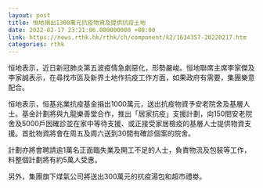 ```yaml
---
layout: post
title: 恒地捐出1300萬元抗疫物資及提供抗疫土地
date: 2022-02-17 23:21:06.000000000 +08:00
link: https://news.rthk.hk/rthk/ch/component/k2/1634357-20220217.htm
categories: rthk
---
```


恒地表示，近日新冠肺炎第五波疫情急劇惡化，形勢嚴峻。恒地聯席主席李家傑及李家誠表示，在尋找市區及新界土地作抗疫工作方面，如果政府有需要，集團樂意配合。

恒地表示，恒基兆業抗疫基金捐出1000萬元，送出抗疫物資予安老院舍及基層人士。基金計劃將與九龍樂善堂合作，推出「居家抗疫」支援計劃，向150間安老院舍及5000戶因確診並在家中等待支援、或正接受家居檢疫的基層人士提供物資支援。首批物資將會在周五及周六送到30間有確診個案的院舍。

計劃亦將會聘請逾1萬名正面臨失業及開工不足的人士，負責物流及包裝等工作，料整個計劃將有約5萬人受惠。

另外，集團旗下煤氣公司將送出300萬元的抗疫湯包和超市禮劵。
